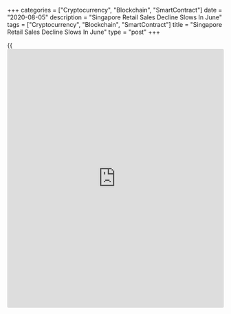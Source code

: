 +++
categories = ["Cryptocurrency", "Blockchain", "SmartContract"]
date = "2020-08-05"
description = "Singapore Retail Sales Decline Slows In June"
tags = ["Cryptocurrency", "Blockchain", "SmartContract"]
title = "Singapore Retail Sales Decline Slows In June"
type = "post"
+++

{{<iframe id="large-banner" src="https://www.bounty.group/#slide=20.0" width="100%" height="600" scrolling="no" style="border: 0px solid rgb(216, 221, 230); border-radius: 3px;">}}

Singapore retail sales in June declined sharply from the same month last
year, albeit at a slower pace, and grew from the previous month, data
from the Department of Statistics showed on Wednesday.

Retail sales declined 27.8 percent year-on-year in June, following a
52.0 percent fall in May.

Motor vehicle sales declined 47.8 percent annually in June, after a 85.7
percent fall in the previous month.

Excluding motor vehicles, retail sales fell 24.2 percent in June,
following a 45.1 percent decrease in the preceding month.

Sales of department stores declined the most, by 69.5 percent yearly in
June and those of wearing apparels and footwear decreased 63.4 percent.

Sales of watches and jewelry declined 53.5 percent and motor vehicles
fell 47.8 percent.  
  
On a monthly basis, retail sales grew a seasonally adjusted 51.1 percent
in June, after a 21.4 percent decline in the prior month.

This was mainly attributed to the low base in May, when physical stores
remained closed for the entire month during the Covid-19 outbreak
period.

For comments and feedback [contact](https://www.playgroundfx.com/contact/): editorial@rtt[news](https://www.letsplayfx.com/blog/forex-news-website/).com

[Economic News][1]

 **What parts of the world are seeing the best (and worst) economic
performances lately? Click[here][2] to check out our [Econ Scorecard][2]
and find out! See up-to-the-moment [ranking](https://www.playgroundfx.com/blog/crypto-exchange-ranking/)s for the best and worst
performers in [GDP][3], [unemployment rate][4], [inflation][5] and much
more.**

   1. www.rtt[news](https://www.letsplayfx.com/blog/forex-news-website/).com/Content/EconomicNews.aspx
   2. www.rtt[news](https://www.letsplayfx.com/blog/forex-news-website/).com/economic-scorecard/world-rank/unemployment-rate/highest-performance.aspx
   3. www.rtt[news](https://www.letsplayfx.com/blog/forex-news-website/).com/economic-scorecard/world-rank/GDP/highest-performance.aspx
   4. www.rtt[news](https://www.letsplayfx.com/blog/forex-news-website/).com/economic-scorecard/world-rank/unemployment-rate/lowest-performance.aspx
   5. www.rtt[news](https://www.letsplayfx.com/blog/forex-news-website/).com/economic-scorecard/world-rank/CPI/highest-performance.aspx